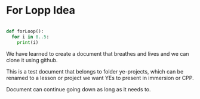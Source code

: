 # For Lopp Idea

```python

def forLoop(): 
  for i in 0..5:
    print(i)

```

We have learned to create a document that breathes and lives and we can clone it using github. 

This is a test document that belongs to folder ye-projects, which can be renamed to a lesson or project we want YEs to present in immersion or CPP. 

Document can continue going down as long as it needs to. 

